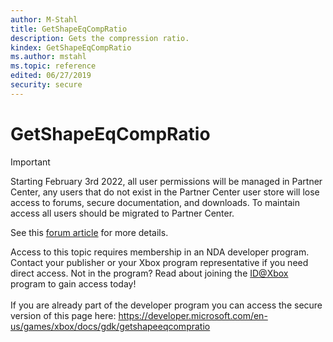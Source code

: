 ```yaml
---
author: M-Stahl
title: GetShapeEqCompRatio
description: Gets the compression ratio.
kindex: GetShapeEqCompRatio
ms.author: mstahl
ms.topic: reference
edited: 06/27/2019
security: secure
---
```


# GetShapeEqCompRatio
> [!IMPORTANT]
> Starting February 3rd 2022, all user permissions will be managed in Partner Center, any users that do not exist in the Partner Center user store will lose access to forums, secure documentation, and downloads. To maintain access all users should be migrated to Partner Center. <p></p>See this <a href="https://forums.xboxlive.com/articles/132187/breaking-change-user-access-for-forums-secure-docu.html">forum article</a> for more details.  

 Access to this topic requires membership in an NDA developer program. Contact your publisher or your Xbox program representative if you need direct access. Not in the program? Read about joining the <a href="https://www.xbox.com/Developers/id">ID@Xbox</a> program to gain access today!  <br/><br/>If you are already part of the developer program you can access the secure version of this page here: <a target="_blank" href="https://developer.microsoft.com/en-us/games/xbox/docs/gdk/getshapeeqcompratio">https://developer.microsoft.com/en-us/games/xbox/docs/gdk/getshapeeqcompratio</a>
